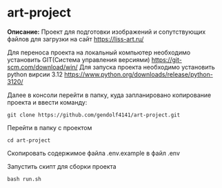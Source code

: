# art-project
**Описание:**
Проект для подготовки изображений и сопутствующих файлов для загрузки на сайт https://liss-art.ru/

Для переноса проекта на локальный компьютер необходимо установить GIT(Система управления версиями)
https://git-scm.com/download/win/
Для запуска проекта необходимо установить python вирсии 3.12
https://www.python.org/downloads/release/python-3120/


Далее в консоли перейти в папку, куда запланировано копирование проекта и ввести команду:
```
git clone https://github.com/gendolf4141/art-project.git
```

Перейти в папку с проектом
```
cd art-project
```

Скопировать содержимое файла .env.example в файл .env

Запустить скипт для сборки проекта
```
bash run.sh
```




